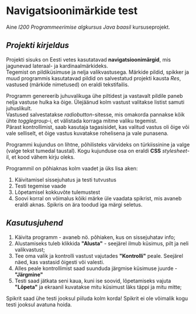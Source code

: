 # Navigatsioonimärkide test
Aine *I200 Programmeerimise algkursus Java baasil* kursuseprojekt.

## *Projekti kirjeldus*
Projekti sisuks on Eesti vetes kasutatavad **navigatsioonimärgid**, mis jagunevad lateraal- ja kardinaalmärkideks.<br>
Tegemist on pildiküsimuse ja nelja valikvastusega.
Märkide pildid, spikker ja muud programmis kasutatavad pildid on salvestatud projekti kausta *Res*, vastused (märkide nimetused) on eraldi tekstifailis.

Programm genereerib juhuvalikuga ühe piltidest ja vastavalt pildile paneb nelja vastuse hulka ka õige. Ülejäänud kolm vastust valitakse listist samuti juhuslikult.<br>
Vastused salvestatakse *radiobutton*-sitesse, mis omakorda pannakse kõik ühte *togglegroup*-i, et välistada korraga mitme valiku tegemist.<br>
Pärast kontrollimist, saab kasutaja tagasisidet, kas valitud vastus oli õige või vale selliselt, et õige vastus kuvatakse rohelisena ja vale punasena.

Programmi kujundus on lihtne, põhilisteks värvideks on türkiissinine ja valge (valge tekst tumedal taustal). Kogu kujunduse osa on eraldi **CSS** *stylesheet*-il, et kood vähem kirju oleks.

Programmil on põhiaknas kolm vaadet ja üks lisa aken:

1. Käivitamisel sissejuhatus ja testi tutvustus
2. Testi tegemise vaade
3. Lõpetamisel kokkuvõte tulemustest
4. Soovi korral on võimalus kõiki märke üle vaadata spikrist, mis avaneb eraldi aknas. Spikris on ära toodud iga märgi seletus.


## *Kasutusjuhend*
1. Käivita programm - avaneb nö. põhiaken, kus on sissejuhatav info;
2. Alustamiseks tuleb klikkida **"Alusta"** - seejärel ilmub küsimus, pilt ja neli valikvastust;
3. Tee oma valik ja kontrolli vastust vajutades **"Kontrolli"** peale. Seejärel näed, kas vastasid õigesti või valesti.
4. Alles peale kontrollimist saad suunduda järgmise küsimuse juurde - **"Järgmine"**
5. Testi saad jätkata seni kaua, kuni ise soovid, lõpetamiseks vajuta **"Lõpeta"** ja ekraanil kuvatakse mitu küsimust läks täppi ja mitu mitte;

Spikrit saad ühe testi jooksul piiluda kolm korda! Spikrit ei ole võimalik kogu testi jooksul avatuna hoida.
